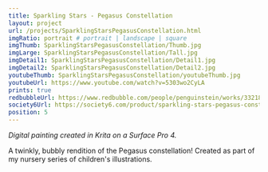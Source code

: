 ```yaml
---
title: Sparkling Stars - Pegasus Constellation
layout: project
url: /projects/SparklingStarsPegasusConstellation.html
imgRatio: portrait # portrait | landscape | square
imgThumb: SparklingStarsPegasusConstellation/Thumb.jpg
imgLarge: SparklingStarsPegasusConstellation/Tall.jpg
imgDetail1: SparklingStarsPegasusConstellation/Detail1.jpg
imgDetail2: SparklingStarsPegasusConstellation/Detail2.jpg
youtubeThumb: SparklingStarsPegasusConstellation/youtubeThumb.jpg
youtubeUrl: https://www.youtube.com/watch?v=5303wo2CyLA
prints: true
redbubbleUrl: https://www.redbubble.com/people/penguinstein/works/33218034-sparkling-stars-pegasus-constellation
society6Url: https://society6.com/product/sparkling-stars-pegasus-constellation_print
position: 5
---
```

*Digital painting created in Krita on a Surface Pro 4.*

A twinkly, bubbly rendition of the Pegasus constellation! Created as part of my nursery series of children's illustrations. 